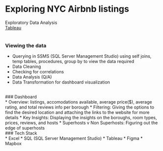 # Exploring NYC Airbnb listings
Exploratory Data Analysis<br/>
[Tableau](https://public.tableau.com/app/profile/sujay.bahumik/viz/AirbnbListingsNewYorkCity/Home#1) <br/>
<br/>
### Viewing the data<br/>
* Querying in SSMS (SQL Server Management Studio) using self joins, temp tables, procedures, group by to view the data required<br/>
* Data Cleaning
* Checking for correlations
* Data Analysis (Q/A)
* Data Transformation for dashboard visualization
<br/>
### Dashboard<br/>
* Overview: listings, accomodations available, average price($), average rating, and total reviews info per borough
* Filtering: Giving the options to find the desired location and attaching the links to the website for more details
* Key Insights: Displaying the insights on the boroughs, room types, prices, reviews, and hosts
* Superhosts v Non Superhosts: Figuring out the edge of superhosts
<br/>
### Tech Stack<br/>
* Excel
* SQL (SQL Server Management Studio)
* Tableau
* Figma
* Mapbox
